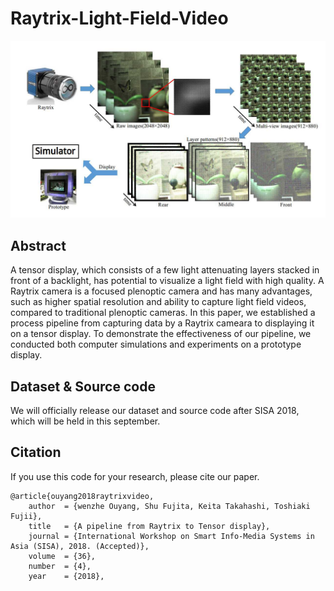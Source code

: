 # Raytrix-Light-Field-Video
<img src='https://github.com/shabiouyang/Raytrix-Light-Field-Video/blob/master/Resources/imgs/pipeline.jpg' width=720>

## Abstract
A tensor display, which consists of a few light attenuating layers stacked in front of a backlight, has potential to visualize a light field with high quality. A Raytrix camera is a focused plenoptic camera and has many advantages, such as higher spatial resolution and ability to capture light field videos, compared to traditional plenoptic cameras. In this paper, we established a process pipeline from capturing data by a Raytrix cameara to displaying it on a tensor display. To demonstrate the effectiveness of our pipeline, we conducted both computer simulations and experiments on a prototype display.

## Dataset & Source code
We will officially release our dataset and source code after SISA 2018, which will be held in this september.

## Citation
If you use this code for your research, please cite our paper.
```
@article{ouyang2018raytrixvideo,
    author  = {wenzhe Ouyang, Shu Fujita, Keita Takahashi, Toshiaki Fujii},
    title   = {A pipeline from Raytrix to Tensor display},
    journal = {International Workshop on Smart Info-Media Systems in Asia (SISA), 2018. (Accepted)},
    volume  = {36},
    number  = {4},
    year    = {2018},
